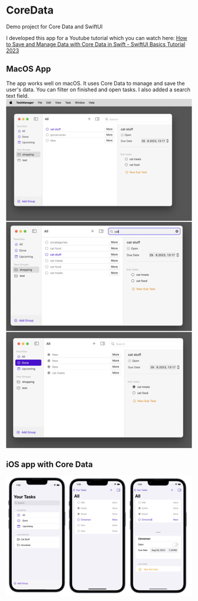 # CoreData
Demo project for Core Data and SwiftUI 

I developed this app for a Youtube tutorial which you can watch here:
[How to Save and Manage Data with Core Data in Swift - SwiftUI Basics Tutorial 2023](https://youtu.be/nTcrzJ49m-U)

## MacOS App
The app works well on macOS. It uses Core Data to manage and save the user's data. You can filter on finished and open tasks. I also added a search text field.
![](/images/core_data_macos.jpg)
![](/images/core_data_text_search.jpg)
![](/images/core_data_filtering.jpg)

## iOS app with Core Data

![](/images/core_data_ios.jpg)
